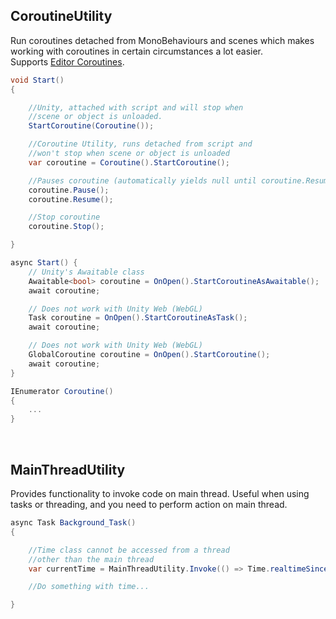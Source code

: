 ## CoroutineUtility
Run coroutines detached from MonoBehaviours and scenes which makes working with coroutines in certain circumstances a lot easier.\
Supports [Editor Coroutines](https://docs.unity3d.com/Manual/com.unity.editorcoroutines.html).

```csharp
void Start()
{

    //Unity, attached with script and will stop when
    //scene or object is unloaded.
    StartCoroutine(Coroutine());

    //Coroutine Utility, runs detached from script and
    //won't stop when scene or object is unloaded
    var coroutine = Coroutine().StartCoroutine();

    //Pauses coroutine (automatically yields null until coroutine.Resume() is called)
    coroutine.Pause();
    coroutine.Resume();

    //Stop coroutine
    coroutine.Stop();

}

async Start() {
    // Unity's Awaitable class
    Awaitable<bool> coroutine = OnOpen().StartCoroutineAsAwaitable();
    await coroutine;

    // Does not work with Unity Web (WebGL)
    Task coroutine = OnOpen().StartCoroutineAsTask();
    await coroutine;

    // Does not work with Unity Web (WebGL)
    GlobalCoroutine coroutine = OnOpen().StartCoroutine();
    await coroutine;
}

IEnumerator Coroutine()
{
    ...
}
```
</br>

## MainThreadUtility
Provides functionality to invoke code on main thread. Useful when using tasks or threading, and you need to perform action on main thread.

```csharp
async Task Background_Task()
{

    //Time class cannot be accessed from a thread
    //other than the main thread
    var currentTime = MainThreadUtility.Invoke(() => Time.realtimeSinceStartup);

    //Do something with time...

}
```
